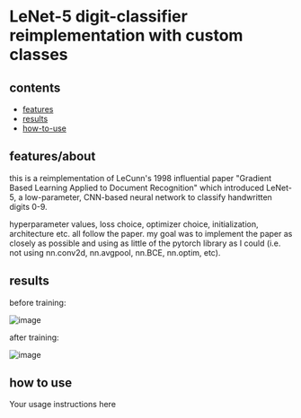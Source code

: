 # LeNet-5 digit-classifier reimplementation with custom classes

## contents
- [features](#features/about)
- [results](#results)
- [how-to-use](#how-to-use)

## features/about
this is a reimplementation of LeCunn's 1998 influential paper "Gradient Based Learning Applied to Document Recognition" which introduced LeNet-5, a low-parameter, CNN-based neural network to classify handwritten digits 0-9.

hyperparameter values, loss choice, optimizer choice, initialization, architecture etc. all follow the paper. my goal was to implement the paper as closely as possible and using as little of the pytorch library as I could (i.e. not using nn.conv2d, nn.avgpool, nn.BCE, nn.optim, etc).

## results
before training:

![image](https://github.com/user-attachments/assets/88bb8314-6cfc-4ae2-89bb-8a9e44505977)


after training:

![image](https://github.com/user-attachments/assets/91b42650-4e7f-4e7e-a672-407cdf0683d4)



## how to use
Your usage instructions here
